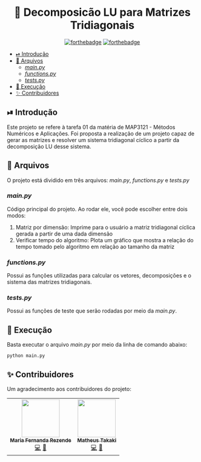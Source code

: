 <h1 align="center">
    🔢 Decomposicão LU para Matrizes Tridiagonais
</h1>

<div style="text-align:center">

[![forthebadge](https://forthebadge.com/images/badges/made-with-python.svg)](https://forthebadge.com) [![forthebadge](https://forthebadge.com/images/badges/built-with-love.svg)](https://forthebadge.com)

</div>

- [⏯ Introdução](#-introdução)
- [📄 Arquivos](#-arquivos)
  - [*main.py*](#mainpy)
  - [*functions.py*](#functionspy)
  - [*tests.py*](#testspy)
- [🚀 Execução](#-execução)
- [✨ Contribuidores](#-contribuidores)

## ⏯ Introdução

Este projeto se refere à tarefa 01 da matéria de MAP3121 - Métodos Numéricos e Aplicações. Foi proposta a realização de um projeto capaz de gerar as matrizes e resolver um sistema tridiagonal cíclico a partir da decomposição LU desse sistema.

## 📄 Arquivos

O projeto está dividido em três arquivos: *main.py*, *functions.py* e *tests.py*

### *main.py* 
Código principal do projeto. Ao rodar ele, você pode escolher entre dois modos:

<ol>
<li> Matriz por dimensão: Imprime para o usuário a matriz tridiagonal cíclica gerada a partir de uma dada dimensão
<li> Verificar tempo do algoritmo: Plota um gráfico que mostra a relação do tempo tomado pelo algoritmo em relação ao tamanho da matriz
</ol>

### *functions.py*
Possui as funções utilizadas para calcular os vetores, decomposições e o sistema das matrizes tridiagonais.

### *tests.py* 
Possui as funções de teste que serão rodadas por meio da *main.py*.

## 🚀 Execução

Basta executar o arquivo *main.py* por meio da linha de comando abaixo:
```[python3]
python main.py
```

## ✨ Contribuidores
Um agradecimento aos contribuidores do projeto:
<table>
<tr>
<td align="center"><a href="https://github.com/mariarezende07"><img src="https://avatars.githubusercontent.com/u/54939351?v=4?s=100" width="100px;" alt=""/><br /><sub><b>Maria Fernanda Rezende</b></sub></a><br /><a href="#" title="Code">💻</a> <a href="#" title="Documentation">📖</a></td>

<td align="center"><a href="https://github.com/MathTakaki"><img src="https://avatars.githubusercontent.com/u/89594894?v=4" width="100px;" alt=""/><br /><sub><b>Matheus Takaki</b></sub></a><br /><a href="#" title="Code">💻</a> <a href="#" title="Documentation">📖</a></td>
</tr>
</table>
